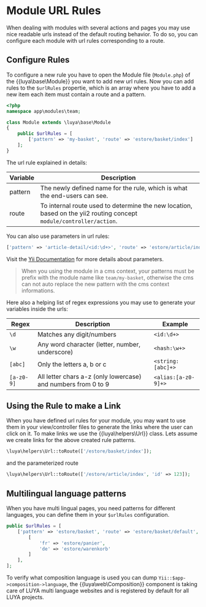 # Module URL Rules

When dealing with modules with several actions and pages you may use nice readable urls instead of the default routing behavior. To do so, you can configure each module with url rules corresponding to a route.

## Configure Rules

To configure a new rule you have to open the Module file (`Module.php`) of the {{luya\base\Module}} you want to add new url rules. Now you can add rules to the `$urlRules` propertie, which is an array where you have to add a new item each item must contain a route and a pattern.

```php
<?php
namespace app\modules\team;

class Module extends \luya\base\Module
{
    public $urlRules = [
        ['pattern' => 'my-basket', 'route' => 'estore/basket/index']
    ];
}
```

The url rule explained in details:

|Variable     |Description
|-------------|------------
|pattern      |The newly defined name for the rule, which is what the end-users can see.
|route        |To internal route used to determine the new location, based on the yii2 routing concept `module/controller/action`.

You can also use parameters in url rules:

```php
['pattern' => 'article-detail/<id:\d+>', 'route' => 'estore/article/index'],
```

Visit the [Yii Documentation](http://www.yiiframework.com/doc-2.0/guide-runtime-routing.html#parameterizing-routes) for more details about parameters.

> When you using the module in a cms context, your patterns must be prefix with the module name like `team/my-basket`, otherwise the cms can not auto replace the new pattern with the cms context informations.

Here also a helping list of regex expressions you may use to generate your variables inside the urls:

|Regex      |Description        |Example
|---        |---                |---
|`\d`       |Matches any digit/numbers|`<id:\d+>`
|`\w`       |Any word character (letter, number, underscore)|`<hash:\w+>`
|`[abc]`    |Only the letters a, b or c|`<string:[abc]+>`
|`[a-z0-9]` |All letter chars a-z (only lowercase) and numbers from 0 to 9|`<alias:[a-z0-9]+>`

## Using the Rule to make a Link

When you have defined url rules for your module, you may want to use them in your view/controller files to generate the links where the user can click on it. To make links we use the {{luya\helpers\Url}} class. Lets assume we create links for the above created rule patterns.

```php
\luya\helpers\Url::toRoute(['/estore/basket/index']);
```

and the parameterized route

```php
\luya\helpers\Url::toRoute(['/estore/article/index', 'id' => 123]);
```

## Multilingual language patterns

When you have multi lingual pages, you need patterns for different languages, you can define them in your `$urlRules` configuration.

```php
public $urlRules = [
    ['pattern' => 'estore/basket', 'route' => 'estore/basket/default', 'composition' => 
        [
            'fr' => 'estore/panier',
            'de' => 'estore/warenkorb'
        ]
    ],
];
```

To verify what composition language is used you can dump `Yii::$app->composition->language`, the {{luya\web\Composition}} component is taking care of LUYA multi language websites and is registered by default for all LUYA projects.
